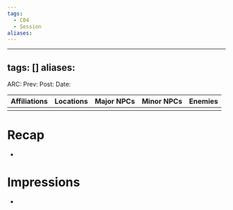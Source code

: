 ```yaml
---
tags:
  - C04
  - Session
aliases:
---
```

---
tags: []
aliases:
---
ARC: 
Prev:
Post:
Date:

| Affiliations | Locations | Major NPCs | Minor NPCs |  Enemies   | 
| ----------------- | ------------ | --------- | ---------- | ---------- |
|                   |              |           |            |             |

   # Recap
   - 

   # Impressions
   - 


 
 
 
